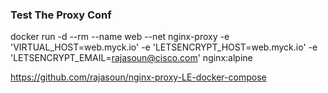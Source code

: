### Test The Proxy Conf
docker run -d --rm --name web --net nginx-proxy  -e 'VIRTUAL_HOST=web.myck.io' -e 'LETSENCRYPT_HOST=web.myck.io' -e 'LETSENCRYPT_EMAIL=rajasoun@cisco.com'   nginx:alpine

https://github.com/rajasoun/nginx-proxy-LE-docker-compose
